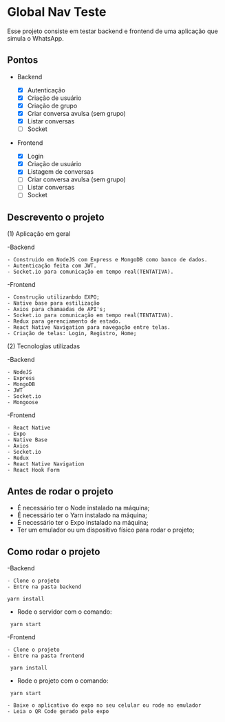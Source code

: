 # Global Nav Teste

Esse projeto consiste em testar backend e frontend de uma aplicação que simula o WhatsApp.

## Pontos

- Backend

  - [x] Autenticação
  - [x] Criação de usuário
  - [x] Criação de grupo
  - [x] Criar conversa avulsa (sem grupo)
  - [x] Listar conversas
  - [ ] Socket

- Frontend

  - [x] Login
  - [x] Criação de usuário
  - [x] Listagem de conversas
  - [ ] Criar conversa avulsa (sem grupo)
  - [ ] Listar conversas
  - [ ] Socket

## Descrevento o projeto

(1) Aplicação em geral

-Backend

    - Construido em NodeJS com Express e MongoDB como banco de dados.
    - Autenticação feita com JWT.
    - Socket.io para comunicação em tempo real(TENTATIVA).

-Frontend

    - Construção utilizanbdo EXPO;
    - Native base para estilização
    - Axios para chamaadas de API's;
    - Socket.io para comunicação em tempo real(TENTATIVA).
    - Redux para gerenciamento de estado.
    - React Native Navigation para navegação entre telas.
    - Criação de telas: Login, Registro, Home;

(2) Tecnologias utilizadas

-Backend

    - NodeJS
    - Express
    - MongoDB
    - JWT
    - Socket.io
    - Mongoose

-Frontend

    - React Native
    - Expo
    - Native Base
    - Axios
    - Socket.io
    - Redux
    - React Native Navigation
    - React Hook Form

## Antes de rodar o projeto

- É necessário ter o Node instalado na máquina;
- É necessário ter o Yarn instalado na máquina;
- É necessário ter o Expo instalado na máquina;
- Ter um emulador ou um dispositivo físico para rodar o projeto;

## Como rodar o projeto

-Backend

    - Clone o projeto
    - Entre na pasta backend

```
yarn install
```

- Rode o servidor com o comando:

```
 yarn start
```

-Frontend

    - Clone o projeto
    - Entre na pasta frontend

```
 yarn install
```

- Rode o projeto com o comando:

```
 yarn start
```

    - Baixe o aplicativo do expo no seu celular ou rode no emulador
    - Leia o QR Code gerado pelo expo

